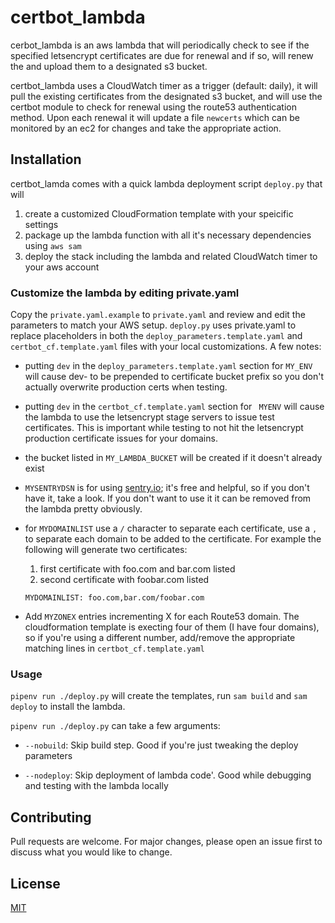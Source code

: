 # certbot_lambda

cerbot_lambda is an aws lambda that will periodically check to see if the
specified letsencrypt certificates are due for renewal and if so, will renew
the and upload them to a designated s3 bucket.

certbot_lambda uses a CloudWatch timer as a trigger (default: daily), it will
pull the existing certificates from the designated s3 bucket, and will use
the certbot module to check for renewal using the route53 authentication method.  Upon each renewal it will update
a file ```newcerts``` which can be monitored by an ec2 for changes and take the
appropriate action.

## Installation

certbot_lamda comes with a quick lambda deployment script ``deploy.py`` that will

1. create a customized CloudFormation template with your speicific settings
1. package up the lambda function with all it's necessary dependencies using ```aws sam```
1. deploy the stack including the lambda and related CloudWatch timer to your aws
account

### Customize the lambda by editing private.yaml

Copy the ```private.yaml.example``` to ```private.yaml``` and review and edit the parameters to match your AWS setup.  ```deploy.py``` uses private.yaml to replace placeholders in both the ```deploy_parameters.template.yaml``` and ```certbot_cf.template.yaml``` files with your local customizations.  A few notes:
* putting ```dev``` in the ```deploy_parameters.template.yaml``` section for ```MY_ENV``` will cause dev- to be prepended to certificate bucket prefix so you don't actually overwrite production certs when testing.
* putting ```dev``` in the ```certbot_cf.template.yaml``` section for ``` MYENV``` will cause the lambda to use the letsencrypt stage servers to issue test certificates.  This is important while testing to not hit the letsencrypt production certificate issues for your domains.
* the bucket listed in ```MY_LAMBDA_BUCKET``` will be created if it doesn't already exist
* ```MYSENTRYDSN``` is for using [sentry.io](); it's free and helpful, so if you don't have it, take a look.  If you don't want to use it it can be removed from the lambda pretty obviously.
* for ```MYDOMAINLIST``` use a ```/``` character to separate each certificate, use a ```,``` to separate each domain to be added to the certificate.  For example the following will generate two certificates:

    1. first certificate with foo.com and bar.com listed
    1. second certificate with foobar.com listed

    ```MYDOMAINLIST: foo.com,bar.com/foobar.com```


* Add ```MYZONEX``` entries incrementing X for each Route53 domain. The cloudformation template is execting four of them (I have four domains), so if you're using a different number, add/remove the appropriate matching lines in ```certbot_cf.template.yaml```

### Usage

```pipenv run ./deploy.py``` will create the templates, run ```sam build``` and ```sam deploy``` to install the lambda.  

```pipenv run ./deploy.py``` can take a few arguments:
* ```--nobuild```: Skip build step.  Good if you're just tweaking the deploy parameters

* ```--nodeploy```: Skip deployment of lambda code'.  Good while debugging and testing with the lambda locally

## Contributing
Pull requests are welcome. For major changes, please open an issue first to discuss what you would like to change.

## License
[MIT](https://choosealicense.com/licenses/mit/)
